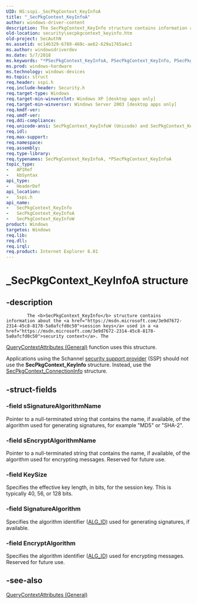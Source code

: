 ```yaml
---
UID: NS:sspi._SecPkgContext_KeyInfoA
title: "_SecPkgContext_KeyInfoA"
author: windows-driver-content
description: The SecPkgContext_KeyInfo structure contains information about the session keys used in a security context.
old-location: security\secpkgcontext_keyinfo.htm
old-project: SecAuthN
ms.assetid: ec146329-6789-460c-ae62-629a1765a4c1
ms.author: windowsdriverdev
ms.date: 5/7/2018
ms.keywords: "*PSecPkgContext_KeyInfoA, PSecPkgContext_KeyInfo, PSecPkgContext_KeyInfo structure pointer [Security], SecPkgContext_KeyInfo, SecPkgContext_KeyInfo structure [Security], SecPkgContext_KeyInfoA, SecPkgContext_KeyInfoW, _SecPkgContext_KeyInfoA, _ssp_secpkgcontext_keyinfo, security.secpkgcontext_keyinfo, sspi/PSecPkgContext_KeyInfo, sspi/SecPkgContext_KeyInfo, sspi/SecPkgContext_KeyInfoA, sspi/SecPkgContext_KeyInfoW"
ms.prod: windows-hardware
ms.technology: windows-devices
ms.topic: struct
req.header: sspi.h
req.include-header: Security.h
req.target-type: Windows
req.target-min-winverclnt: Windows XP [desktop apps only]
req.target-min-winversvr: Windows Server 2003 [desktop apps only]
req.kmdf-ver: 
req.umdf-ver: 
req.ddi-compliance: 
req.unicode-ansi: SecPkgContext_KeyInfoW (Unicode) and SecPkgContext_KeyInfoA (ANSI)
req.idl: 
req.max-support: 
req.namespace: 
req.assembly: 
req.type-library: 
req.typenames: SecPkgContext_KeyInfoA, *PSecPkgContext_KeyInfoA
topic_type:
-	APIRef
-	kbSyntax
api_type:
-	HeaderDef
api_location:
-	Sspi.h
api_name:
-	SecPkgContext_KeyInfo
-	SecPkgContext_KeyInfoA
-	SecPkgContext_KeyInfoW
product: Windows
targetos: Windows
req.lib: 
req.dll: 
req.irql: 
req.product: Internet Explorer 6.01
---
```


# _SecPkgContext_KeyInfoA structure


## -description



			The <b>SecPkgContext_KeyInfo</b> structure contains information about the <a href="https://msdn.microsoft.com/3e9d7672-2314-45c8-8178-5a0afcfd0c50">session keys</a> used in a <a href="https://msdn.microsoft.com/3e9d7672-2314-45c8-8178-5a0afcfd0c50">security context</a>. The 
<a href="https://msdn.microsoft.com/67bc087f-7519-4c8a-9b34-b3ecd306a334">QueryContextAttributes (General)</a> function uses this structure.

Applications using the Schannel <a href="https://msdn.microsoft.com/3e9d7672-2314-45c8-8178-5a0afcfd0c50">security support provider</a> (SSP) should not use the <b>SecPkgContext_KeyInfo</b> structure. Instead, use the <a href="https://msdn.microsoft.com/5380c03b-d2c5-4a0d-96a1-c39305b9c9ac">SecPkgContext_ConnectionInfo</a> structure.


## -struct-fields




### -field sSignatureAlgorithmName

Pointer to a null-terminated string that contains the name, if available, of the algorithm used for generating signatures, for example "MD5" or "SHA-2".


### -field sEncryptAlgorithmName

Pointer to a null-terminated string that contains the name, if available, of the algorithm used for encrypting messages. Reserved for future use.


### -field KeySize

Specifies the effective key length, in bits, for the session key. This is typically 40, 56, or 128 bits.


### -field SignatureAlgorithm

Specifies the algorithm identifier (<a href="https://msdn.microsoft.com/557436b4-f7f1-4708-acc7-c6b47e6322ad">ALG_ID</a>) used for generating signatures, if available.


### -field EncryptAlgorithm

Specifies the algorithm identifier (<a href="https://msdn.microsoft.com/557436b4-f7f1-4708-acc7-c6b47e6322ad">ALG_ID</a>) used for encrypting messages. Reserved for future use.


## -see-also




<a href="https://msdn.microsoft.com/67bc087f-7519-4c8a-9b34-b3ecd306a334">QueryContextAttributes (General)</a>
 

 

